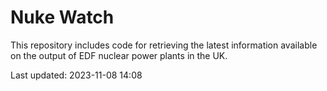 # Nuke Watch

This repository includes code for retrieving the latest information available on the output of EDF nuclear power plants in the UK.

Last updated: 2023-11-08 14:08